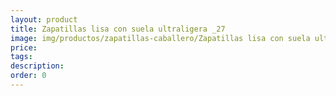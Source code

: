 ```yaml
---
layout: product
title: Zapatillas lisa con suela ultraligera _27
image: img/productos/zapatillas-caballero/Zapatillas lisa con suela ultraligera _27.webp
price: 
tags: 
description: 
order: 0
---
```

